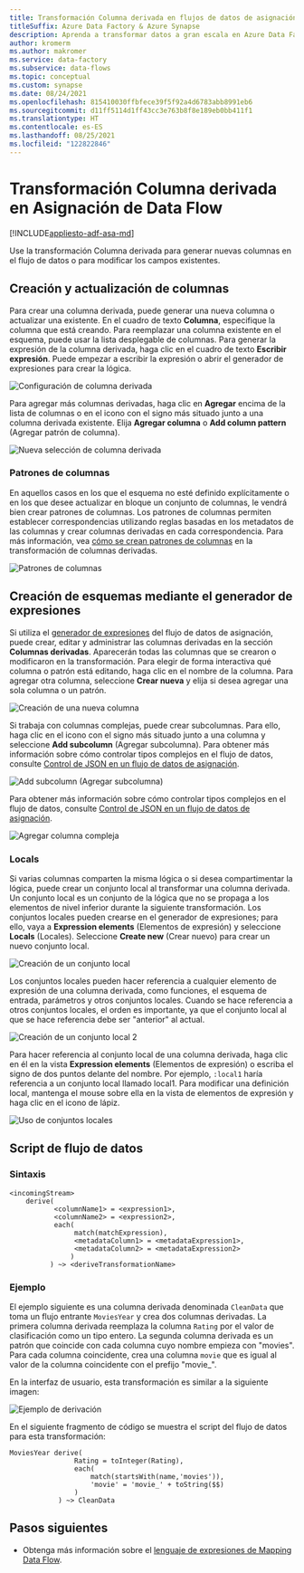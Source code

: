 ```yaml
---
title: Transformación Columna derivada en flujos de datos de asignación
titleSuffix: Azure Data Factory & Azure Synapse
description: Aprenda a transformar datos a gran escala en Azure Data Factory y Azure Synapse Analytics con la transformación Columna derivada del flujo de datos de asignación.
author: kromerm
ms.author: makromer
ms.service: data-factory
ms.subservice: data-flows
ms.topic: conceptual
ms.custom: synapse
ms.date: 08/24/2021
ms.openlocfilehash: 815410030ffbfece39f5f92a4d6783abb8991eb6
ms.sourcegitcommit: d11ff5114d1ff43cc3e763b8f8e189eb0bb411f1
ms.translationtype: HT
ms.contentlocale: es-ES
ms.lasthandoff: 08/25/2021
ms.locfileid: "122822846"
---
```

# <a name="derived-column-transformation-in-mapping-data-flow"></a>Transformación Columna derivada en Asignación de Data Flow

[!INCLUDE[appliesto-adf-asa-md](includes/appliesto-adf-asa-md.md)]

Use la transformación Columna derivada para generar nuevas columnas en el flujo de datos o para modificar los campos existentes.

## <a name="create-and-update-columns"></a>Creación y actualización de columnas

Para crear una columna derivada, puede generar una nueva columna o actualizar una existente. En el cuadro de texto **Columna**, especifique la columna que está creando. Para reemplazar una columna existente en el esquema, puede usar la lista desplegable de columnas. Para generar la expresión de la columna derivada, haga clic en el cuadro de texto **Escribir expresión**. Puede empezar a escribir la expresión o abrir el generador de expresiones para crear la lógica.

![Configuración de columna derivada](media/data-flow/create-derive-column.png "Configuración de columna derivada")

Para agregar más columnas derivadas, haga clic en **Agregar** encima de la lista de columnas o en el icono con el signo más situado junto a una columna derivada existente. Elija **Agregar columna** o **Add column pattern** (Agregar patrón de columna).

![Nueva selección de columna derivada](media/data-flow/add-derived-column.png "Nueva selección de columna derivada")

### <a name="column-patterns"></a>Patrones de columnas

En aquellos casos en los que el esquema no esté definido explícitamente o en los que desee actualizar en bloque un conjunto de columnas, le vendrá bien crear patrones de columnas. Los patrones de columnas permiten establecer correspondencias utilizando reglas basadas en los metadatos de las columnas y crear columnas derivadas en cada correspondencia. Para más información, vea [cómo se crean patrones de columnas](concepts-data-flow-column-pattern.md#column-patterns-in-derived-column-and-aggregate) en la transformación de columnas derivadas.

![Patrones de columnas](media/data-flow/column-pattern-derive.png "Patrones de columnas")

## <a name="building-schemas-using-the-expression-builder"></a>Creación de esquemas mediante el generador de expresiones

Si utiliza el [generador de expresiones](concepts-data-flow-expression-builder.md) del flujo de datos de asignación, puede crear, editar y administrar las columnas derivadas en la sección **Columnas derivadas**. Aparecerán todas las columnas que se crearon o modificaron en la transformación. Para elegir de forma interactiva qué columna o patrón está editando, haga clic en el nombre de la columna. Para agregar otra columna, seleccione **Crear nueva** y elija si desea agregar una sola columna o un patrón.

![Creación de una nueva columna](media/data-flow/derive-add-column.png "Creación de una nueva columna")

Si trabaja con columnas complejas, puede crear subcolumnas. Para ello, haga clic en el icono con el signo más situado junto a una columna y seleccione **Add subcolumn** (Agregar subcolumna). Para obtener más información sobre cómo controlar tipos complejos en el flujo de datos, consulte [Control de JSON en un flujo de datos de asignación](format-json.md#mapping-data-flow-properties).

![Add subcolumn (Agregar subcolumna)](media/data-flow/derive-add-subcolumn.png "Agregar subcolumna")

Para obtener más información sobre cómo controlar tipos complejos en el flujo de datos, consulte [Control de JSON en un flujo de datos de asignación](format-json.md#mapping-data-flow-properties).

![Agregar columna compleja](media/data-flow/derive-complex-column.png "Add columns (Agregar columnas)")

### <a name="locals"></a>Locals

Si varias columnas comparten la misma lógica o si desea compartimentar la lógica, puede crear un conjunto local al transformar una columna derivada. Un conjunto local es un conjunto de la lógica que no se propaga a los elementos de nivel inferior durante la siguiente transformación. Los conjuntos locales pueden crearse en el generador de expresiones; para ello, vaya a **Expression elements** (Elementos de expresión) y seleccione **Locals** (Locales). Seleccione **Create new** (Crear nuevo) para crear un nuevo conjunto local.

![Creación de un conjunto local](media/data-flow/create-local.png "Creación de un conjunto local")

Los conjuntos locales pueden hacer referencia a cualquier elemento de expresión de una columna derivada, como funciones, el esquema de entrada, parámetros y otros conjuntos locales. Cuando se hace referencia a otros conjuntos locales, el orden es importante, ya que el conjunto local al que se hace referencia debe ser "anterior" al actual.

![Creación de un conjunto local 2](media/data-flow/create-local-2.png "Creación de un conjunto local 2")

Para hacer referencia al conjunto local de una columna derivada, haga clic en él en la vista **Expression elements** (Elementos de expresión) o escriba el signo de dos puntos delante del nombre. Por ejemplo, `:local1` haría referencia a un conjunto local llamado local1. Para modificar una definición local, mantenga el mouse sobre ella en la vista de elementos de expresión y haga clic en el icono de lápiz.

![Uso de conjuntos locales](media/data-flow/using-locals.png "Uso de conjuntos locales")

## <a name="data-flow-script"></a>Script de flujo de datos

### <a name="syntax"></a>Sintaxis

```
<incomingStream>
    derive(
           <columnName1> = <expression1>,
           <columnName2> = <expression2>,
           each(
                match(matchExpression),
                <metadataColumn1> = <metadataExpression1>,
                <metadataColumn2> = <metadataExpression2>
               )
          ) ~> <deriveTransformationName>
```

### <a name="example"></a>Ejemplo

El ejemplo siguiente es una columna derivada denominada `CleanData` que toma un flujo entrante `MoviesYear` y crea dos columnas derivadas. La primera columna derivada reemplaza la columna `Rating` por el valor de clasificación como un tipo entero. La segunda columna derivada es un patrón que coincide con cada columna cuyo nombre empieza con "movies". Para cada columna coincidente, crea una columna `movie` que es igual al valor de la columna coincidente con el prefijo "movie_". 

En la interfaz de usuario, esta transformación es similar a la siguiente imagen:

![Ejemplo de derivación](media/data-flow/derive-script.png "Ejemplo de derivación")

En el siguiente fragmento de código se muestra el script del flujo de datos para esta transformación:

```
MoviesYear derive(
                Rating = toInteger(Rating),
                each(
                    match(startsWith(name,'movies')),
                    'movie' = 'movie_' + toString($$)
                )
            ) ~> CleanData
```

## <a name="next-steps"></a>Pasos siguientes

- Obtenga más información sobre el [lenguaje de expresiones de Mapping Data Flow](data-flow-expression-functions.md).
